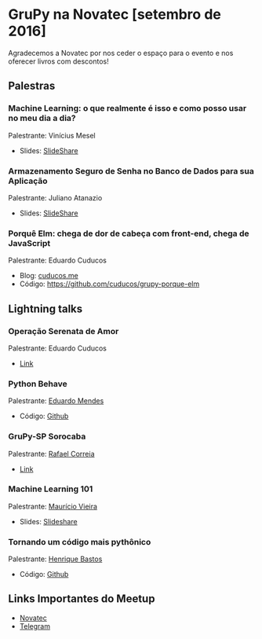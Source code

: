 # GruPy na Novatec [setembro de 2016]

Agradecemos a Novatec por nos ceder o espaço para o evento e nos oferecer livros com descontos!

## Palestras

### Machine Learning: o que realmente é isso e como posso usar no meu dia a dia?
Palestrante: Vinícius Mesel

* Slides: [SlideShare](http://pt.slideshare.net/ViniciusMesel/machine-learning-o-que-isso)

### Armazenamento Seguro de Senha no Banco de Dados para sua Aplicação
Palestrante: Juliano Atanazio

* Slides: [SlideShare](http://pt.slideshare.net/spjuliano)

### Porquê Elm: chega de dor de cabeça com front-end, chega de JavaScript
Palestrante: Eduardo Cuducos

* Blog: [cuducos.me](http://cuducos.me/2016/09/17/porque-elm.html/)
* Código: https://github.com/cuducos/grupy-porque-elm

## Lightning talks

### Operação Serenata de Amor
Palestrante: Eduardo Cuducos

* [Link](http://catarse.me/serenata)

### Python Behave
Palestrante: [Eduardo Mendes](https://github.com/z4r4tu5tr4/)

* Código: [Github](https://github.com/z4r4tu5tr4/python-bdd-compare)

### GruPy-SP Sorocaba
Palestrante: [Rafael Correia](http://blog.abraseucodigo.com.br/video-12-grupo-de-estudos-python.html)

* [Link](https://groups.google.com/forum/#!forum/python-sorocaba)

### Machine Learning 101
Palestrante: [Maurício Vieira](http://github.com/mauriciovieira)

* Slides: [Slideshare](http://www.slideshare.net/mauriciovieira/machine-learning-101-speakerdeck)

### Tornando um código mais pythônico
Palestrante: [Henrique Bastos](http://github.com/henriquebastos)

* Código: [Github](https://github.com/henriquebastos/the-spreadsheet-quest)

## Links Importantes do Meetup
- [Novatec](https://novatec.com.br/)
- [Telegram](https://telegram.me/grupysaopaulo)
